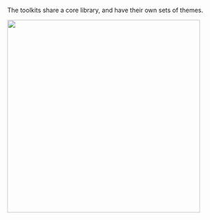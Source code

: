 The toolkits share a core library, and have their own sets of themes.

<img src="resources/images/ext6/toolkits.jpg"  height="440"/>